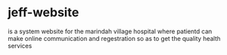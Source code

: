 # jeff-website
is a system website for the marindah village hospital where patientd can make online communication and regestration so as to
get the quality health services
